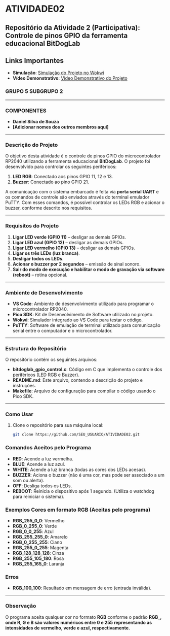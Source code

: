 # ATIVIDADE02
## Repositório da Atividade 2 (Participativa): Controle de pinos GPIO da ferramenta educacional BitDogLab
## Links Importantes

- **Simulação**: [Simulação do Projeto no Wokwi](https://wokwi.com/projects/420513306795728897)
- **Vídeo Demonstrativo**: [Vídeo Demonstrativo do Projeto](link-do-video)
### GRUPO 5 SUBGRUPO 2

---

### COMPONENTES

- **Daniel Silva de Souza**
- **[Adicionar nomes dos outros membros aqui]**

---

### Descrição do Projeto

O objetivo desta atividade é o controle de pinos GPIO do microcontrolador RP2040 utilizando a ferramenta educacional **BitDogLab**. O projeto foi desenvolvido para controlar os seguintes periféricos:

1. **LED RGB**: Conectado aos pinos GPIO 11, 12 e 13.
2. **Buzzer**: Conectado ao pino GPIO 21.

A comunicação com o sistema embarcado é feita via **porta serial UART** e os comandos de controle são enviados através do terminal emulador PuTTY. Com esses comandos, é possível controlar os LEDs RGB e acionar o buzzer, conforme descrito nos requisitos.

---

### Requisitos do Projeto

1. **Ligar LED verde (GPIO 11)** – desligar as demais GPIOs.
2. **Ligar LED azul (GPIO 12)** – desligar as demais GPIOs.
3. **Ligar LED vermelho (GPIO 13)** – desligar as demais GPIOs.
4. **Ligar os três LEDs (luz branca)**.
5. **Desligar todos os LEDs**.
6. **Acionar o buzzer por 2 segundos** – emissão de sinal sonoro.
7. **Sair do modo de execução e habilitar o modo de gravação via software (reboot)** – rotina opcional.

---

### Ambiente de Desenvolvimento

- **VS Code**: Ambiente de desenvolvimento utilizado para programar o microcontrolador RP2040.
- **Pico SDK**: Kit de Desenvolvimento de Software utilizado no projeto.
- **Wokwi**: Simulador integrado ao VS Code para testar o código.
- **PuTTY**: Software de emulação de terminal utilizado para comunicação serial entre o computador e o microcontrolador.

---

### Estrutura do Repositório

O repositório contém os seguintes arquivos:

- **bitdoglab_gpio_control.c**: Código em C que implementa o controle dos periféricos (LED RGB e Buzzer).
- **README.md**: Este arquivo, contendo a descrição do projeto e instruções.
- **Makefile**: Arquivo de configuração para compilar o código usando o Pico SDK.

---

### Como Usar

1. Clone o repositório para sua máquina local:

   ```bash
   git clone https://github.com/SEU_USUARIO/ATIVIDADE02.git


### Comandos Aceitos pelo Programa

- **RED**: Acende a luz vermelha.
- **BLUE**: Acende a luz azul.
- **WHITE**: Acende a luz branca (todas as cores dos LEDs acesas).
- **BUZZER**: Aciona o buzzer (não é uma cor, mas pode ser associado a um som ou alerta).
- **OFF**: Desliga todos os LEDs.
- **REBOOT**: Reinicia o dispositivo após 1 segundo. (Utiliza o watchdog para reiniciar o sistema).

### Exemplos Cores em formato RGB (Aceitas pelo programa)

- **RGB_255_0_0**: Vermelho
- **RGB_0_255_0**: Verde
- **RGB_0_0_255**: Azul
- **RGB_255_255_0**: Amarelo
- **RGB_0_255_255**: Ciano
- **RGB_255_0_255**: Magenta
- **RGB_128_128_128**: Cinza
- **RGB_255_105_180**: Rosa
- **RGB_255_165_0**: Laranja

### Erros

- **RGB_100_100**: Resultado em mensagem de erro (entrada inválida).

---

### Observação

O programa aceita qualquer cor no formato **RGB** conforme o padrão **RGB_<R>_<G>_<B>**, onde **R**, **G** e **B** são valores numéricos entre 0 e 255 representando as intensidades de vermelho, verde e azul, respectivamente.
